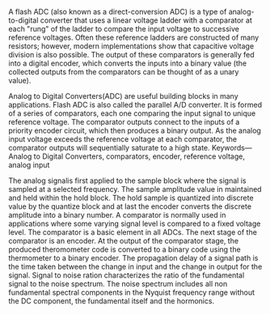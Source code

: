   A flash ADC (also known as a direct-conversion ADC) is a type of analog-to-digital converter that uses a linear voltage ladder with a comparator at each "rung" of the ladder to compare the input voltage to successive reference voltages. Often these reference ladders are constructed of many resistors; however, modern implementations show that capacitive voltage division is also possible. The output of these comparators is generally fed into a digital encoder, which converts the inputs into a binary value (the collected outputs from the comparators can be thought of as a unary value).

  Analog to Digital Converters(ADC) are useful building blocks in many applications. Flash ADC is also called the parallel A/D converter. It is formed of a series of comparators, each one comparing the input signal to unique reference voltage. The comparator outputs connect to the inputs of a priority encoder circuit, which then produces a binary output. As the analog input voltage exceeds the reference voltage at each comparator, the comparator outputs will sequentially saturate to a high state. Keywords—Analog to Digital Converters, comparators, encoder, reference voltage, analog input
  
  The analog signalis first applied to the sample block where the signal is sampled at a selected frequency. The sample amplitude value in maintained and held within the hold block. The hold sample is quantized into discrete value by the quantize block and at last the encoder converts the discrete amplitude into a binary number. A comparator is normally used in applications where some varying signal level is compared to a fixed voltage level. The comparator is a basic element in all ADCs. The next stage of the comparator is an encoder. At the output of the comparator stage, the produced theromometer code is converted to a binary code using the thermometer to a binary encoder. The propagation delay of a signal path is the time taken between the change in input and the change in output for the signal. Signal to noise ration characterizes the ratio of the fundamental signal to the noise spectrum. The noise spectrum includes all non fundamental spectral components in the Nyquist frequency range without the DC component, the fundamental itself and the hormonics.
  
